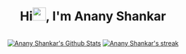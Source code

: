 <h1 align="center">Hi<img src="https://raw.githubusercontent.com/MartinHeinz/MartinHeinz/master/wave.gif" width="30px">, I'm Anany Shankar</h1>

<p align="center">
  <br/>
    <a href="https://github.com/ShankarAnany/github-readme-stats"><img alt="Anany Shankar's Github Stats" src="https://github-readme-stats.vercel.app/api?username=ShankarAnany&show_icons=true&count_private=true&theme=react&hide_border=true&bg_color=0D1117" /></a>
    <a href="https://github.com/ShankarAnany/github-readme-streak-stats">
        <img alt="Anany Shankar's streak" src="https://github-readme-streak-stats.herokuapp.com/?user=ShankarAnany&theme=dark&hide_border=true&stroke=0000&background=060A0CD0"/>
  <br/>
</p>
